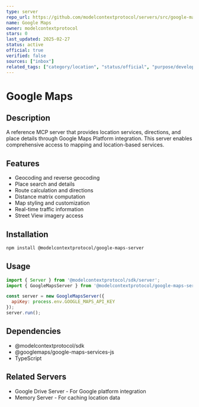 ```yaml
---
type: server
repo_url: https://github.com/modelcontextprotocol/servers/src/google-maps
name: Google Maps
owner: modelcontextprotocol
stars: 0
last_updated: 2025-02-27
status: active
official: true
verified: false
sources: ["inbox"]
related_tags: ["category/location", "status/official", "purpose/development", "tech/typescript", "integration/google"]
---
```


# Google Maps

## Description

A reference MCP server that provides location services, directions, and place details through Google Maps Platform integration. This server enables comprehensive access to mapping and location-based services.

## Features

- Geocoding and reverse geocoding
- Place search and details
- Route calculation and directions
- Distance matrix computation
- Map styling and customization
- Real-time traffic information
- Street View imagery access

## Installation

```bash
npm install @modelcontextprotocol/google-maps-server
```

## Usage

```javascript
import { Server } from '@modelcontextprotocol/sdk/server';
import { GoogleMapsServer } from '@modelcontextprotocol/google-maps-server';

const server = new GoogleMapsServer({
  apiKey: process.env.GOOGLE_MAPS_API_KEY
});
server.run();
```

## Dependencies

- @modelcontextprotocol/sdk
- @googlemaps/google-maps-services-js
- TypeScript

## Related Servers

- Google Drive Server - For Google platform integration
- Memory Server - For caching location data